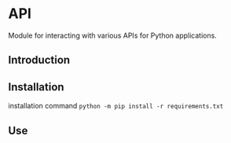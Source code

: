 # API

Module for interacting with various APIs for Python applications.

## Introduction

## Installation

installation command `python -m pip install -r requirements.txt`

## Use


